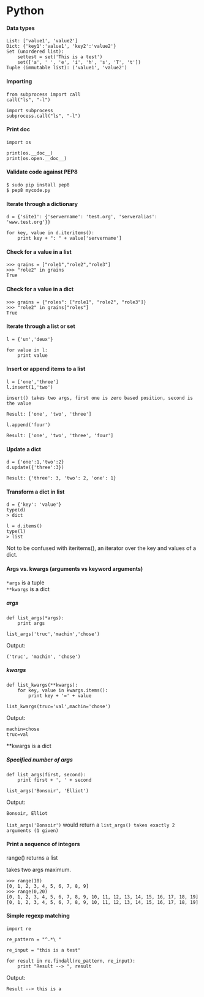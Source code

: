 # Python

#### Data types

```
List: ['value1', 'value2']  
Dict: {'key1':'value1', 'key2':'value2'}  
Set (unordered list):
    settest = set('This is a test')
    set(['a', ' ', 'e', 'i', 'h', 's', 'T', 't'])
Tuple (immutable list): ('value1', 'value2')  
```

#### Importing

```
from subprocess import call
call("ls", "-l")
```
```
import subprocess
subprocess.call("ls", "-l")
```

#### Print doc

```
import os

print(os.__doc__)
print(os.open.__doc__)
```

#### Validate code against PEP8

```
$ sudo pip install pep8
$ pep8 mycode.py
```

#### Iterate through a dictionary

```
d = {'site1': {'servername': 'test.org', 'serveralias': 'www.test.org'}}

for key, value in d.iteritems():
    print key + ": " + value['servername']
```

#### Check for a value in a list

```
>>> grains = ["role1","role2","role3"]
>>> "role2" in grains
True
```

#### Check for a value in a dict

``` 
>>> grains = {"roles": ["role1", "role2", "role3"]}
>>> "role2" in grains["roles"]
True
```

#### Iterate through a list or set
```
l = {'un','deux'}

for value in l:
    print value
```

#### Insert or append items to a list
```
l = ['one','three']
l.insert(1,'two')

insert() takes two args, first one is zero based position, second is the value

Result: ['one', 'two', 'three']

l.append('four')

Result: ['one', 'two', 'three', 'four'] 

```
#### Update a dict
```
d = {'one':1,'two':2}
d.update({'three':3})

Result: {'three': 3, 'two': 2, 'one': 1}
```

#### Transform a dict in list

```
d = {'key': 'value'}
type(d)
> dict

l = d.items()
type(l)
> list
```

Not to be confused with iteritems(), an iterator over the key and values of a dict.

#### Args vs. kwargs (arguments vs keyword arguments)

`*args` is a tuple  
`**kwargs` is a dict

##### args

```
def list_args(*args):    print argslist_args('truc','machin','chose')
```

Output:

```
('truc', 'machin', 'chose')
```

##### kwargs

```
def list_kwargs(**kwargs):    for key, value in kwargs.items():        print key + '=' + valuelist_kwargs(truc='val',machin='chose')
```

Output:

```
machin=chose
truc=val
```

**kwargs is a dict

##### Specified number of args

```
def list_args(first, second):
    print first + ', ' + second
    
list_args('Bonsoir', 'Elliot')
```

Output:

```
Bonsoir, Elliot
```

`list_args('Bonsoir')` would return a `list_args() takes exactly 2 arguments (1 given)`

#### Print a sequence of integers

range() returns a list

takes two args maximum.

```
>>> range(10)
[0, 1, 2, 3, 4, 5, 6, 7, 8, 9]
>>> range(0,20)
[0, 1, 2, 3, 4, 5, 6, 7, 8, 9, 10, 11, 12, 13, 14, 15, 16, 17, 18, 19] [0, 1, 2, 3, 4, 5, 6, 7, 8, 9, 10, 11, 12, 13, 14, 15, 16, 17, 18, 19]
```

#### Simple regexp matching

```
import re

re_pattern = "^.*\ "

re_input = "this is a test"

for result in re.findall(re_pattern, re_input):
    print "Result --> ", result
```

Output:

```
Result --> this is a
```